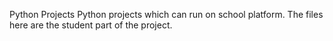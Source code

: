 Python Projects
Python projects which can run on school platform. The files here are the student part of the project. 
